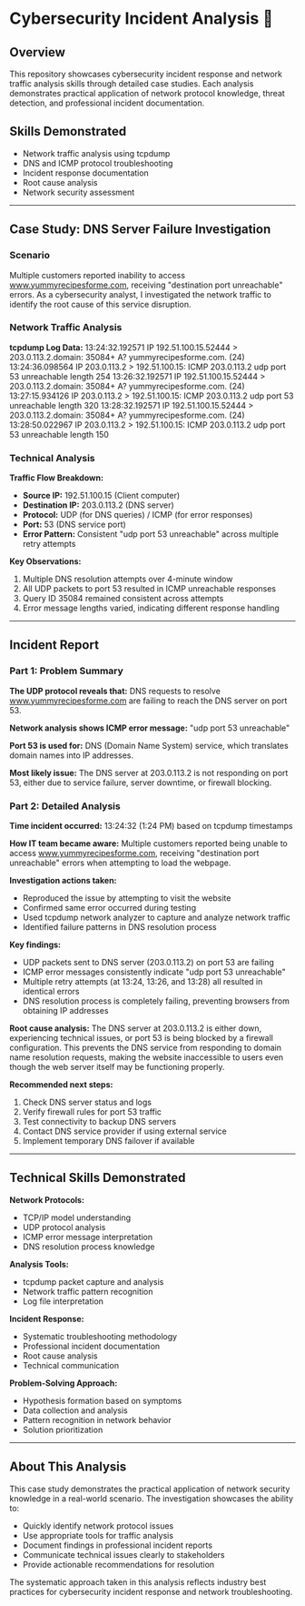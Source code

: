 # Cybersecurity Incident Analysis 📓

## Overview
This repository showcases cybersecurity incident response and network traffic analysis skills through detailed case studies. Each analysis demonstrates practical application of network protocol knowledge, threat detection, and professional incident documentation.

## Skills Demonstrated
- Network traffic analysis using tcpdump
- DNS and ICMP protocol troubleshooting
- Incident response documentation
- Root cause analysis
- Network security assessment

---

## Case Study: DNS Server Failure Investigation

### Scenario
Multiple customers reported inability to access www.yummyrecipesforme.com, receiving "destination port unreachable" errors. As a cybersecurity analyst, I investigated the network traffic to identify the root cause of this service disruption.

### Network Traffic Analysis

**tcpdump Log Data:**
13:24:32.192571 IP 192.51.100.15.52444 > 203.0.113.2.domain: 35084+ A?
yummyrecipesforme.com. (24)
13:24:36.098564 IP 203.0.113.2 > 192.51.100.15: ICMP 203.0.113.2
udp port 53 unreachable length 254
13:26:32.192571 IP 192.51.100.15.52444 > 203.0.113.2.domain: 35084+ A?
yummyrecipesforme.com. (24)
13:27:15.934126 IP 203.0.113.2 > 192.51.100.15: ICMP 203.0.113.2
udp port 53 unreachable length 320
13:28:32.192571 IP 192.51.100.15.52444 > 203.0.113.2.domain: 35084+ A?
yummyrecipesforme.com. (24)
13:28:50.022967 IP 203.0.113.2 > 192.51.100.15: ICMP 203.0.113.2
udp port 53 unreachable length 150

### Technical Analysis

**Traffic Flow Breakdown:**
- **Source IP:** 192.51.100.15 (Client computer)
- **Destination IP:** 203.0.113.2 (DNS server)
- **Protocol:** UDP (for DNS queries) / ICMP (for error responses)
- **Port:** 53 (DNS service port)
- **Error Pattern:** Consistent "udp port 53 unreachable" across multiple retry attempts

**Key Observations:**
1. Multiple DNS resolution attempts over 4-minute window
2. All UDP packets to port 53 resulted in ICMP unreachable responses
3. Query ID 35084 remained consistent across attempts
4. Error message lengths varied, indicating different response handling

---

## Incident Report

### Part 1: Problem Summary

**The UDP protocol reveals that:** DNS requests to resolve www.yummyrecipesforme.com are failing to reach the DNS server on port 53.

**Network analysis shows ICMP error message:** "udp port 53 unreachable"

**Port 53 is used for:** DNS (Domain Name System) service, which translates domain names into IP addresses.

**Most likely issue:** The DNS server at 203.0.113.2 is not responding on port 53, either due to service failure, server downtime, or firewall blocking.

### Part 2: Detailed Analysis

**Time incident occurred:** 13:24:32 (1:24 PM) based on tcpdump timestamps

**How IT team became aware:** Multiple customers reported being unable to access www.yummyrecipesforme.com, receiving "destination port unreachable" errors when attempting to load the webpage.

**Investigation actions taken:** 
- Reproduced the issue by attempting to visit the website
- Confirmed same error occurred during testing
- Used tcpdump network analyzer to capture and analyze network traffic
- Identified failure patterns in DNS resolution process

**Key findings:**
- UDP packets sent to DNS server (203.0.113.2) on port 53 are failing
- ICMP error messages consistently indicate "udp port 53 unreachable"
- Multiple retry attempts (at 13:24, 13:26, and 13:28) all resulted in identical errors
- DNS resolution process is completely failing, preventing browsers from obtaining IP addresses

**Root cause analysis:** The DNS server at 203.0.113.2 is either down, experiencing technical issues, or port 53 is being blocked by a firewall configuration. This prevents the DNS service from responding to domain name resolution requests, making the website inaccessible to users even though the web server itself may be functioning properly.

**Recommended next steps:**
1. Check DNS server status and logs
2. Verify firewall rules for port 53 traffic
3. Test connectivity to backup DNS servers
4. Contact DNS service provider if using external service
5. Implement temporary DNS failover if available

---

## Technical Skills Demonstrated

**Network Protocols:**
- TCP/IP model understanding
- UDP protocol analysis
- ICMP error message interpretation
- DNS resolution process knowledge

**Analysis Tools:**
- tcpdump packet capture and analysis
- Network traffic pattern recognition
- Log file interpretation

**Incident Response:**
- Systematic troubleshooting methodology
- Professional incident documentation
- Root cause analysis
- Technical communication

**Problem-Solving Approach:**
- Hypothesis formation based on symptoms
- Data collection and analysis
- Pattern recognition in network behavior
- Solution prioritization

---

## About This Analysis

This case study demonstrates the practical application of network security knowledge in a real-world scenario. The investigation showcases the ability to:

- Quickly identify network protocol issues
- Use appropriate tools for traffic analysis
- Document findings in professional incident reports
- Communicate technical issues clearly to stakeholders
- Provide actionable recommendations for resolution

The systematic approach taken in this analysis reflects industry best practices for cybersecurity incident response and network troubleshooting.
